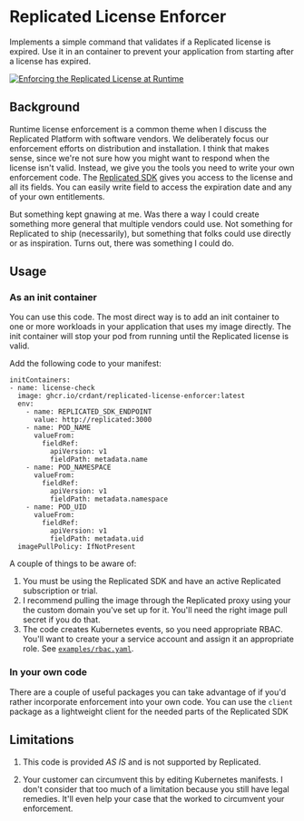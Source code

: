 # Replicated License Enforcer

Implements a simple command that validates if a Replicated license is expired.
Use it in an container to prevent your application from starting after a
license has expired.

[![Enforcing the Replicated License at Runtime](https://cdn.loom.com/sessions/thumbnails/81f608f80ca1493dbed01584d82fb5b9-with-play.gif)](https://www.loom.com/share/81f608f80ca1493dbed01584d82fb5b9)

## Background

Runtime license enforcement is a common theme when I discuss the Replicated
Platform with software vendors. We deliberately focus our enforcement efforts
on distribution and installation. I think that makes sense, since we're not
sure how you might want to respond when the license isn't valid. Instead, we
give you the tools you need to write your own enforcement code. The
[Replicated SDK](https://docs.replicated.com/reference/replicated-sdk-apis)
gives you access to the license and all its fields. You can easily write field
to access the expiration date and any of your own entitlements. 

But something kept gnawing at me. Was there a way I could create something
more general that multiple vendors could use. Not something for Replicated to
ship (necessarily), but something that folks could use directly or as
inspiration. Turns out, there was something I could do.


## Usage

### As an init container

You can use this code. The most direct way is to add an init container to
one or more workloads in your application that uses my image directly. The
init container will stop your pod from running until the Replicated license is
valid. 

Add the following code to your manifest:

```
initContainers:
- name: license-check
  image: ghcr.io/crdant/replicated-license-enforcer:latest
  env:
    - name: REPLICATED_SDK_ENDPOINT
      value: http://replicated:3000
    - name: POD_NAME
      valueFrom:
        fieldRef:
          apiVersion: v1
          fieldPath: metadata.name
    - name: POD_NAMESPACE
      valueFrom:
        fieldRef:
          apiVersion: v1
          fieldPath: metadata.namespace
    - name: POD_UID
      valueFrom:
        fieldRef:
          apiVersion: v1
          fieldPath: metadata.uid
  imagePullPolicy: IfNotPresent
```

A couple of things to be aware of:

1. You must be using the Replicated SDK and have an active Replicated
   subscription or trial.
2. I recommend pulling the image through the Replicated proxy using your the
   custom domain you've set up for it. You'll need the right image pull secret
   if you do that.
3. The code creates Kubernetes events, so you need appropriate RBAC. You'll
   want to create your a service account and assign it an appropriate role.
   See [`examples/rbac.yaml`](./examples/rbac.yaml).

### In your own code

There are a couple of useful packages you can take advantage of if you'd
rather incorporate enforcement into your own code. You can use the `client`
package as a lightweight client for the needed parts of the Replicated SDK
## Limitations

1. This code is provided _AS IS_ and is not supported by Replicated.

2. Your customer can circumvent this by editing Kubernetes manifests. I don't
   consider that too much of a limitation because you still have legal
   remedies. It'll even help your case that the worked to circumvent your
   enforcement.
